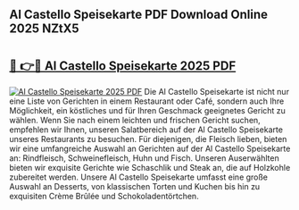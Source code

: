 ## Al Castello Speisekarte PDF Download Online 2025 NZtX5

# <h2><a href="http://gca09jc.nevu.top/?p=Al+Castello+Speisekarte">🔗 👉🔴 Al Castello Speisekarte 2025 PDF</a></h2>

[![Al Castello Speisekarte 2025 PDF](https://i.imgur.com/dBaPXMq.png)](http://gca09jc.nevu.top/?p=Al+Castello+Speisekarte)
Die Al Castello Speisekarte ist nicht nur eine Liste von Gerichten in einem Restaurant oder Café, sondern auch Ihre Möglichkeit, ein köstliches und für Ihren Geschmack geeignetes Gericht zu wählen. Wenn Sie nach einem leichten und frischen Gericht suchen, empfehlen wir Ihnen, unseren Salatbereich auf der Al Castello Speisekarte unseres Restaurants zu besuchen. Für diejenigen, die Fleisch lieben, bieten wir eine umfangreiche Auswahl an Gerichten auf der Al Castello Speisekarte an: Rindfleisch, Schweinefleisch, Huhn und Fisch. Unseren Auserwählten bieten wir exquisite Gerichte wie Schaschlik und Steak an, die auf Holzkohle zubereitet werden. Unsere Al Castello Speisekarte umfasst eine große Auswahl an Desserts, von klassischen Torten und Kuchen bis hin zu exquisiten Crème Brûlée und Schokoladentörtchen.

